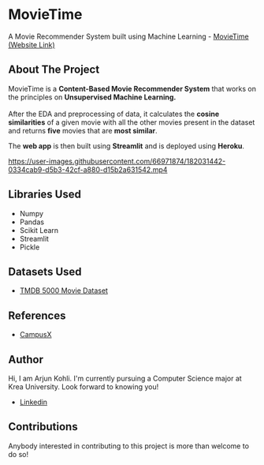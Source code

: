 # MovieTime
A Movie Recommender System built using Machine Learning - <a href="https://movietime-avk.herokuapp.com">MovieTime (Website Link)</a>

## About The Project

MovieTime is a **Content-Based Movie Recommender System** that works on the principles on **Unsupervised Machine Learning.** 
<br /><br />
After the EDA and preprocessing of data, it calculates the **cosine similarities** of a given movie with all the other movies present in the dataset and returns **five** movies that are **most similar**.

The **web app** is then built using **Streamlit** and is deployed using **Heroku**.

<p align="center">

https://user-images.githubusercontent.com/66971874/182031442-0334cab9-d5b3-42cf-a880-d15b2a631542.mp4

</p>


## Libraries Used

- Numpy
- Pandas
- Scikit Learn
- Streamlit
- Pickle


## Datasets Used
- [TMDB 5000 Movie Dataset](https://www.kaggle.com/datasets/tmdb/tmdb-movie-metadata?select=tmdb_5000_movies.csv)


## References
- [CampusX](https://www.youtube.com/c/CampusX-official)
  
  
## Author

Hi, I am Arjun Kohli. I'm currently pursuing a Computer Science major at Krea University. Look forward to knowing you!
- [Linkedin](linkedin.com/in/arjunveerkohli)


## Contributions

Anybody interested in contributing to this project is more than welcome to do so!
